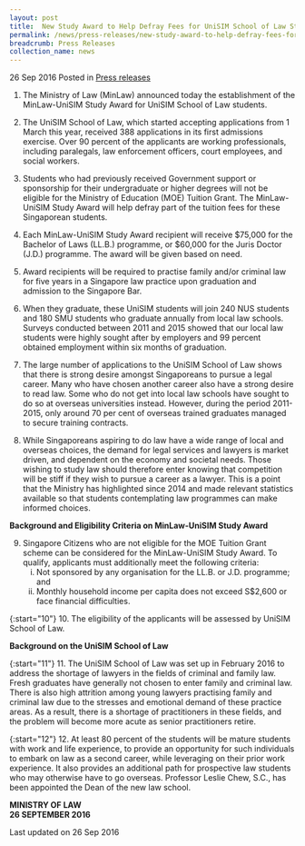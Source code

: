 ```yaml
---
layout: post
title:  New Study Award to Help Defray Fees for UniSIM School of Law Students
permalink: /news/press-releases/new-study-award-to-help-defray-fees-for-unisim-school-of-law-stu
breadcrumb: Press Releases
collection_name: news
---
```


26 Sep 2016 Posted in [Press releases](/news/press-releases)

1. The Ministry of Law (MinLaw) announced today the establishment of the MinLaw-UniSIM Study Award for UniSIM School of Law students.


2. The UniSIM School of Law, which started accepting applications from 1 March this year, received 388 applications in its first admissions exercise. Over 90 percent of the applicants are working professionals, including paralegals, law enforcement officers, court employees, and social workers.


3. Students who had previously received Government support or sponsorship for their undergraduate or higher degrees will not be eligible for the Ministry of Education (MOE) Tuition Grant. The MinLaw-UniSIM Study Award will help defray part of the tuition fees for these Singaporean students.

 

4. Each MinLaw-UniSIM Study Award recipient will receive $75,000 for the Bachelor of Laws (LL.B.) programme, or $60,000 for the Juris Doctor (J.D.) programme. The award will be given based on need.

 

5. Award recipients will be required to practise family and/or criminal law for five years in a Singapore law practice upon graduation and admission to the Singapore Bar.

 

6. When they graduate, these UniSIM students will join 240 NUS students and 180 SMU students who graduate annually from local law schools. Surveys conducted between 2011 and 2015 showed that our local law students were highly sought after by employers and 99 percent obtained employment within six months of graduation.

 

7. The large number of applications to the UniSIM School of Law shows that there is strong desire amongst Singaporeans to pursue a legal career. Many who have chosen another career also have a strong desire to read law.  Some who do not get into local law schools have sought to do so at overseas universities instead. However, during the period 2011-2015, only around 70 per cent of overseas trained graduates managed to secure training contracts.

 

8. While Singaporeans aspiring to do law have a wide range of local and overseas choices, the demand for legal services and lawyers is market driven, and dependent on the economy and societal needs. Those wishing to study law should therefore enter knowing that competition will be stiff if they wish to pursue a career as a lawyer. This is a point that the Ministry has highlighted since 2014 and made relevant statistics available so that students contemplating law programmes can make informed choices.


 

**Background and Eligibility Criteria on MinLaw-UniSIM Study Award**

 
<ol start="9">
<li>Singapore Citizens who are not eligible for the MOE Tuition Grant scheme can be considered for the MinLaw-UniSIM Study Award. To qualify, applicants must additionally meet the following criteria:

 
<ol style="list-style-type: lower-roman">
<li>Not sponsored by any organisation for the LL.B. or J.D. programme; and</li>

<li> Monthly household income per capita does not exceed S$2,600 or face financial difficulties. </li>
</ol>
</li>
</ol>

{:start="10"}
10. The eligibility of the applicants will be assessed by UniSIM School of Law.

 

  

**Background on the UniSIM School of Law**

 
{:start="11"}
11. The UniSIM School of Law was set up in February 2016 to address the shortage of lawyers in the fields of criminal and family law. Fresh graduates have generally not chosen to enter family and criminal law. There is also high attrition among young lawyers practising family and criminal law due to the stresses and emotional demand of these practice areas. As a result, there is a shortage of practitioners in these fields, and the problem will become more acute as senior practitioners retire.

 
{:start="12"}
12. At least 80 percent of the students will be mature students with work and life experience, to provide an opportunity for such individuals to embark on law as a second career, while leveraging on their prior work experience. It also provides an additional path for prospective law students who may otherwise have to go overseas. Professor Leslie Chew, S.C., has been appointed the Dean of the new law school.



**MINISTRY OF LAW**  
**26 SEPTEMBER 2016**

<p class="right-side-updated">Last updated on 26 Sep 2016</p>

